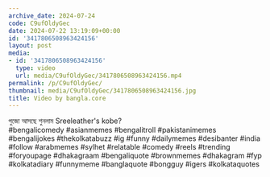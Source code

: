 ```yaml
---
archive_date: 2024-07-24
code: C9ufOldyGec
date: 2024-07-22 13:19:09+00:00
id: '3417806508963424156'
layout: post
media:
- id: '3417806508963424156'
  type: video
  url: media/C9ufOldyGec/3417806508963424156.mp4
permalink: /p/C9ufOldyGec/
thumbnail: media/C9ufOldyGec/3417806508963424156.jpg
title: Video by bangla.core
---
```


পুজো আসছে শুনলাম Sreeleather's kobe?  
#bengalicomedy #asianmemes #bengalitroll #pakistanimemes #bengalijokes #thekolkatabuzz #ig #funny #dailymemes #desibanter #india #follow #arabmemes #sylhet #relatable #comedy #reels #trending #foryoupage #dhakagraam #bengaliquote #brownmemes #dhakagram #fyp #kolkatadiary #funnymeme #banglaquote #bongguy #igers #kolkataquotes